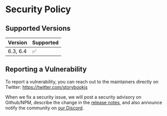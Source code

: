 # Security Policy

## Supported Versions

| Version    | Supported          |
| ---------- | ------------------ |
| 6.3, 6.4   | :white_check_mark: |

## Reporting a Vulnerability

To report a vulnerability, you can reach out to the maintainers directly on Twitter: https://twitter.com/storybookjs

When we fix a security issue, we will post a security advisory on Github/NPM, describe the change in the [release notes](https://github.com/storybookjs/storybook/releases), and also announce notify the community on [our Discord](https://discord.gg/storybook).
